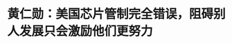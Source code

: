 <!DOCTYPE html>
<html lang="zh-CN">

<head>
    
<title>黄仁勋：美国芯片管制完全错误，阻碍别人发展只会激励他们更努力_腾讯新闻</title>
<meta name="keywords" content="黄仁勋,集成电路,英伟达,美国_科技,美国,管制">
<meta name="description" content="派生万物AI 图AI（人工智能）芯片龙头英伟达CEO黄仁勋再谈美国芯片出口管制。5月19日，黄仁勋接受美国科技博主Ben Thompson的线上采访，谈到了地缘政治挑战、AI对GDP的贡献，以及公司与中东地区国家的合作等话题。关于美国的芯片管制措施，黄仁勋称这些政策“完全错误（exactly wrong）”。他明确指出：“如果管制措施的目...">
<meta name="author" content="腾讯网">
<meta name="copyright" content="Copyright 1998 - 2025 Tencent. All Rights Reserved">
<meta property="og:type" content="news" />

<meta property="og:title" content="黄仁勋：美国芯片管制完全错误，阻碍别人发展只会激励他们更努力_腾讯新闻" />
<meta property="og:description" content="派生万物AI 图AI（人工智能）芯片龙头英伟达CEO黄仁勋再谈美国芯片出口管制。5月19日，黄仁勋接受美国科技博主Ben Thompson的线上采访，谈到了地缘政治挑战、AI对GDP的贡献，以及公司与中东地区国家的合作等话题。关于美国的芯片管制措施，黄仁勋称这些政策“完全错误（exactly wrong）”。他明确指出：“如果管制措施的目..." />
<meta property="og:url" content="https://news.qq.com/rain/a/20250520A055G400" />
<meta property="og:image" content="https://inews.gtimg.com/news_ls/OWcQ46sI5TL0F33JWASj4Y6-8kOeuHu7F-HpWRIuOz-NQAA_640330/0" />
<meta property="article:author" content="澎湃新闻" />
<meta property="article:published_time" content="2025-05-20 14:16:30" />
<meta property="category" content="politics" />

<meta name="baidu-site-verification" content="jJeIJ5X7pP" />
    <meta charset="utf-8" />
<meta http-equiv="X-UA-Compatible" content="IE=Edge" />
<meta name="viewport" content="width=device-width, initial-scale=1, shrink-to-fit=no" />
<link rel="dns-prefetch" href="mat1.gtimg.com">
<link rel="dns-prefetch" href="i.news.qq.com">
<link rel="shortcut icon" href="https://mat1.gtimg.com/qqcdn/qqindex2021/favicon.ico">
<script nomodule="true" src="https://mat1.gtimg.com/qqcdn/qqindex2021/common-static/20240515201444/core3-37-1.min.js"></script>
<script>
  try {
    if (!window.IntersectionObserver) {
      var observerScript = document.createElement('script');
      observerScript.src = "https://mat1.gtimg.com/qqcdn/qqindex2021/common-static/20241024141058/intersection-observer-polyfill.js";
      document.head.appendChild(observerScript);
    }
  } catch (error) {}
</script>

<script>
  try {
    if (!Element.prototype.scrollTo) {
      var scrollScript = document.createElement('script');
      scrollScript.src = "https://mat1.gtimg.com/qqcdn/qqindex2021/common-static/20241025153001/scroll-behavior-polyfill.js";
      document.head.appendChild(scrollScript);
    }
  } catch (error) {}
</script>
<script>
  try {
    if ('scrollRestoration' in window.history) {
      window.history.scrollRestoration = 'manual';
    }
    window.isPcClient = Boolean(window.electron) && (
      window.navigator.userAgent.indexOf('pc-client') > 0 ||
      window.navigator.userAgent.indexOf('TencentNews') > 0
    );
  } catch {}
</script>
<script>
  try {
    if (window.isPcClient) {
      var bodyStyle = document.createElement('style');
      bodyStyle.innerText = 'body{ zoom: 0.95 }';
      document.head.appendChild(bodyStyle);
    }
  } catch {}
</script>
<script>
  window.DATA = {"url":"https://view.inews.qq.com/a/20250520A055G400","article_id":"20250520A055G400","article_type":"0","title":"黄仁勋：美国芯片管制完全错误，阻碍别人发展只会激励他们更努力","desc":"派生万物AI 图AI（人工智能）芯片龙头英伟达CEO黄仁勋再谈美国芯片出口管制。5月19日，黄仁勋接受美国科技博主Ben Thompson的线上采访，谈到了地缘政治挑战、AI对GDP的贡献，以及公司与中东地区国家的合作等话题。关于美国的芯片管制措施，黄仁勋称这些政策“完全错误（exactly wrong）”。他明确指出：“如果管制措施的目...","iNewsRecommendLevel":1,"abstract":"派生万物AI 图AI（人工智能）芯片龙头英伟达CEO黄仁勋再谈美国芯片出口管制。5月19日，黄仁勋接受美国科技博主Ben Thompson的线上采访，谈到了地缘政治挑战、AI对GDP的贡献，以及公司与中东地区国家的合作等话题。关于美国的芯片管制措施，黄仁勋称这些政策“完全错误（exactly wrong）”。他明确指出：“如果管制措施的目...","catalog1":"politics","ad_channel_sign":"news","introduction":"","media":"澎湃新闻","media_id":"5007264","pubtime":"2025-05-20 14:16:30","comment_id":"8413289968","political":0,"cmsId":"20250520A055G400","cms_id":"20250520A055G400","closeAllAd":0,"closeAllFavorite":false,"originContent":{"directory":{"ai_list":null,"enable":2,"list":null},"text":"\u003cdiv class=\"rich_media_content\"\u003e\u003cp style=\"text-align: center\"\u003e\u003c!--IMG_0--\u003e\u003c/p\u003e\u003cp class=\"qqnews_image_desc\" style=\"color: #666; font-size: 14px; text-align: center\"\u003e派生万物AI 图\u003c/p\u003e\u003cp\u003e\u003c/p\u003e\u003cp\u003e\u003c/p\u003e\u003cp\u003eAI（人工智能）芯片龙头英伟达CEO黄仁勋再谈美国芯片出口管制。\u003c/p\u003e\u003cp\u003e5月19日，黄仁勋接受美国科技博主Ben Thompson的线上采访，谈到了地缘政治挑战、AI对GDP的贡献，以及公司与中东地区国家的合作等话题。关于美国的芯片管制措施，黄仁勋称这些政策“完全错误（exactly wrong）”。他明确指出：“如果管制措施的目标是确保美国保持领先地位，那么这些规定适得其反。”\u003c/p\u003e\u003cp\u003e黄仁勋解释道：“AI并非仅仅是模型层，而是一个全栈平台：从芯片到工厂，再到基础设施、模型和应用。你不能直接说‘我们写一份管制条例，牺牲其他所有层级来保护其中一层’，这太荒谬了。”\u003c/p\u003e\u003cp\u003e\u003c!--SECURE_LINK_BEGIN_0--\u003e黄仁勋\u003c!--SECURE_LINK_END_0--\u003e表示，\u003c!--SECURE_LINK_BEGIN_1--\u003e英伟达\u003c!--SECURE_LINK_END_1--\u003e希望美国在AI竞赛中胜利，但不是通过这种方式：“每个公司都希望自己国家赢，每个国家也应该希望自己国家的企业赢，这不是什么糟糕的想法，而是积极的......我喜欢看到人们追求卓越。毫无疑问，中国希望成为卓越的国家，这是好事！他们的追求理所当然。”\u003c/p\u003e\u003cp\u003e当Ben Thonpson说有些人认为只能通过打压竞争对手取得胜利，黄仁勋称这种想法毫无道理：“英伟达能达到今天的位置，不是因为我们曾得到谁的帮助，我们只是不停地奔跑。我认为阻碍他人发展的这种想法，就像你所说，只会激励他们更加努力，因为他们也是很出色的人才。”\u003c/p\u003e\u003cp\u003e黄仁勋强调，全球50%的AI研究人员都是中国人，“你无法阻止他们，也无法阻止他们推进AI的发展”。他称华为是“一家世界级的科技公司”，并总结道，美国希望通过AI管制措施限制其他国家获取技术的想法完全错误，而是应该是在为时已晚之前加速全球采用美国技术。\u003c/p\u003e\u003cp\u003e黄仁勋还特别指出，应该承认\u003c!--VERTICAL_CARD_BEGIN_0--\u003eDeepSeek\u003c!--VERTICAL_CARD_END_0--\u003e的工作非常优秀：“如果我们不承认这一点，那就表现出我们深深的不自信，这种不自信是我所无法忍受的。”\u003c/p\u003e\u003cp\u003e谈到中国市场的必要性，黄仁勋称，“对英伟达H20芯片的禁令使人深感痛苦”。他指出，因为美国商务部禁止H20芯片对华出口，英伟达不仅因库存注销而损失了55亿美元，还被迫放弃了中国市场150亿美元的销售收入，美国政府也损失了大约30亿美元的税收。失去中国市场意味着英伟达损失了90%的全球市场，从公司的角度来看，美国应该“全力以赴”让英伟达回到中国市场。\u003c!--MID_AD_0--\u003e\u003c!--EOP_0--\u003e\u003c/p\u003e\u003c!--MID_ARTICLE_AD_0--\u003e\u003c!--PARAGRAPH_0--\u003e\u003cp\u003e今年4月，据央视新闻报道，美政府“背刺”英伟达，无限期管制英伟达对华出口的H20芯片。据英伟达披露，美国政府新一轮对华芯片出口限制可能会对公司造成55亿美元的损失。\u003c/p\u003e\u003cp\u003e此外，对于AI对GDP的重要性，黄仁勋表示，机器人和“数字化员工”为整个IT行业打开了更大的发展空间：“在过去整整60年里，英伟达都属于IT行业。而现在，我们将首次脱离IT预算，转而进入制造业预算或运营支出预算。全球的运营支出（OpEx ）与资本支出（CapEx）总和约为50万亿美元，而传统的IT行业规模大概为1万亿美元。通过AI，我们即将把所有人带入一个规模达到50万亿美元左右的行业。”\u003c!--MID_AD_1--\u003e\u003c!--EOP_1--\u003e\u003c/p\u003e\u003c!--MID_ARTICLE_AD_1--\u003e\u003c!--PARAGRAPH_1--\u003e\u003cp\u003e近期，英伟达在中东地区的动态也备受关注，包括与沙特公共投资基金旗下AI公司Humain达成一项价值数十亿美元的AI芯片供应协议。对此，黄仁勋表示：“\u003c!--SECURE_LINK_BEGIN_2--\u003e沙特阿拉伯\u003c!--SECURE_LINK_END_2--\u003e与阿联酋拥有丰富的能源，却缺少劳动力。通过将能源转化为数字劳动力和机器人，可以彻底改变国家的发展。”\u003c/p\u003e\u003cp\u003e近日，英伟达在中国积极布局。此前，据环球网5月19日报道，英伟达计划在上海建立一个研究中心。5月20日，关于英伟达将在上海设立新办公空间的传闻，英伟达向澎湃新闻回应称：“我们正在为现有员工租用一个新的办公空间，这是我们在中国持续深耕的努力。但我们遵守当前的出口管制，不会将任何GPU设计或核心IP发送到中国进行修改。”\u003c!--MID_AD_2--\u003e\u003c!--EOP_2--\u003e\u003c/p\u003e\u003c!--MID_ARTICLE_AD_2--\u003e\u003c!--PARAGRAPH_2--\u003e\u003cp\u003e在19日举办的COMPUTEX 2025（台北国际电脑展）上，黄仁勋在主题演讲中宣布，英伟达将在中国台湾建设新的办公室NVIDIA Constellation（英伟达星座），新的办公大楼位于台北北投士林科技园区。英伟达还将联合台积电、\u003c!--SECURE_LINK_BEGIN_3--\u003e富士康\u003c!--SECURE_LINK_END_3--\u003e在台湾建立AI超级计算机。\u003c/p\u003e\u003cp\u003e5月19日，据中国商务部网站，美国商务部网站调整了其5月12日发布的AI芯片出口管制指南新闻稿相关表述，将“在世界任何地方使用\u003c!--SECURE_LINK_BEGIN_4--\u003e华为昇腾芯片\u003c!--SECURE_LINK_END_4--\u003e均违反美国出口管制法规”调整为“警告业界使用中国先进计算机芯片，包括特定华为昇腾芯片的风险”。\u003c/p\u003e\u003cp\u003e中国商务部表示，5月15日商务部例行新闻发布会上，中方已就相关问题阐明严正立场。美方发布有关指南后，中方通过中美经贸磋商机制，在各层级与美方进行交涉沟通，指出美方行为严重破坏中美日内瓦高层会谈共识，要求美方纠偏纠错。中方注意到，近日美方对指南新闻稿相关表述进行了调整，但指南本身的歧视性措施和扭曲市场本质并没有改变。\u003c!--MID_AD_3--\u003e\u003c!--EOP_3--\u003e\u003c/p\u003e\u003c!--MID_ARTICLE_AD_3--\u003e\u003c!--PARAGRAPH_3--\u003e\u003cp\u003e中国商务部指出，美方滥用出口管制措施，以莫须有的罪名对中国芯片产品加严管制，甚至干涉中国公司在中国境内使用中国自己生产的芯片，美方的手伸得太长，是典型的单边霸凌行径，中方坚决反对。美方行为严重损害中国企业正当权益，严重威胁全球半导体产供链安全稳定，严重冲击全球科技创新。给别人“下绊子”，不会让自己跑得更快。这种以单边保护主义手段，妄图围堵、孤立其他国家的做法，终将损害美自身产业竞争力，其结果只能是搬起石头砸自己的脚。\u003c!--MID_AD_4--\u003e\u003c!--EOP_4--\u003e\u003c/p\u003e\u003c!--MID_ARTICLE_AD_4--\u003e\u003c!--PARAGRAPH_4--\u003e\u003cp\u003e19日当天，英伟达（Nasdaq：NVDA）股价涨0.13%，收于每股135.57美元，总市值3.31万亿美元。\u003c/p\u003e\u003cdiv powered-by=\"qqnews_ex-editor\"\u003e\u003c/div\u003e\u003cstyle\u003e.rich_media_content{--news-tabel-th-night-color: #444444;--news-font-day-color: #333;--news-font-night-color: #d9d9d9;--news-bottom-distance: 22px}.rich_media_content p:not([data-exeditor-arbitrary-box=image-box]){letter-spacing:.5px;line-height:30px;margin-bottom:var(--news-bottom-distance);word-wrap:break-word}.rich_media_content{color:var(--news-font-day-color);font-size:18px}@media(prefers-color-scheme:dark){body:not([data-weui-theme=light]):not([dark-mode-disable=true]) .rich_media_content p:not([data-exeditor-arbitrary-box=image-box]){letter-spacing:.5px;line-height:30px;margin-bottom:var(--news-bottom-distance);word-wrap:break-word}body:not([data-weui-theme=light]):not([dark-mode-disable=true]) .rich_media_content{color:var(--news-font-night-color)}}.data_color_scheme_dark .rich_media_content p:not([data-exeditor-arbitrary-box=image-box]){letter-spacing:.5px;line-height:30px;margin-bottom:var(--news-bottom-distance);word-wrap:break-word}.data_color_scheme_dark .rich_media_content{color:var(--news-font-night-color)}.data_color_scheme_dark .rich_media_content{font-size:18px}.rich_media_content p[data-exeditor-arbitrary-box=image-box]{margin-bottom:11px}.rich_media_content\u003ediv:not(.qnt-video),.rich_media_content\u003esection{margin-bottom:var(--news-bottom-distance)}.rich_media_content hr{margin-bottom:var(--news-bottom-distance)}.rich_media_content .link_list{margin:0;margin-top:20px;min-height:0!important}.rich_media_content blockquote{background:#f9f9f9;border-left:6px solid #ccc;margin:1.5em 10px;padding:.5em 10px}.rich_media_content blockquote p{margin-bottom:0!important}.data_color_scheme_dark .rich_media_content blockquote{background:#323232}@media(prefers-color-scheme:dark){body:not([data-weui-theme=light]):not([dark-mode-disable=true]) .rich_media_content blockquote{background:#323232}}.rich_media_content ol[data-ex-list]{--ol-start: 1;--ol-list-style-type: decimal;list-style-type:none;counter-reset:olCounter calc(var(--ol-start,1) - 1);position:relative}.rich_media_content ol[data-ex-list]\u003eli\u003e:first-child::before{content:counter(olCounter,var(--ol-list-style-type)) '. ';counter-increment:olCounter;font-variant-numeric:tabular-nums;display:inline-block}.rich_media_content ul[data-ex-list]{--ul-list-style-type: circle;list-style-type:none;position:relative}.rich_media_content ul[data-ex-list].nonUnicode-list-style-type\u003eli\u003e:first-child::before{content:var(--ul-list-style-type) ' ';font-variant-numeric:tabular-nums;display:inline-block;transform:scale(0.5)}.rich_media_content ul[data-ex-list].unicode-list-style-type\u003eli\u003e:first-child::before{content:var(--ul-list-style-type) ' ';font-variant-numeric:tabular-nums;display:inline-block;transform:scale(0.8)}.rich_media_content ol:not([data-ex-list]){padding-left:revert}.rich_media_content ul:not([data-ex-list]){padding-left:revert}.rich_media_content table{display:table;border-collapse:collapse;margin-bottom:var(--news-bottom-distance)}.rich_media_content table th,.rich_media_content table td{word-wrap:break-word;border:1px solid #ddd;white-space:nowrap;padding:2px 5px}.rich_media_content table th{font-weight:700;background-color:#f0f0f0;text-align:left}.rich_media_content table p{margin-bottom:0!important}.data_color_scheme_dark .rich_media_content table th{background:var(--news-tabel-th-night-color)}@media(prefers-color-scheme:dark){body:not([data-weui-theme=light]):not([dark-mode-disable=true]) .rich_media_content table th{background:var(--news-tabel-th-night-color)}}.rich_media_content .qqnews_image_desc,.rich_media_content p[type=om-image-desc]{line-height:20px!important;text-align:center!important;font-size:14px!important;color:#666!important}.rich_media_content div[data-exeditor-arbitrary-box=wrap]:not([data-exeditor-arbitrary-box-special-style]){max-width:100%}.rich_media_content .qqnews-content{--wmfont: 0;--wmcolor: transparent;font-size:var(--wmfont);color:var(--wmcolor);line-height:var(--wmfont)!important;margin-bottom:var(--wmfont)!important}.rich_media_content .qqnews_sign_emphasis{background:#f7f7f7}.rich_media_content .qqnews_sign_emphasis ol{word-wrap:break-word;border:none;color:#5c5c5c;line-height:28px;list-style:none;margin:14px 0 6px;padding:16px 15px 4px}.rich_media_content .qqnews_sign_emphasis p{margin-bottom:12px!important}.rich_media_content .qqnews_sign_emphasis ol\u003eli\u003ep{padding-left:30px}.rich_media_content .qqnews_sign_emphasis ol\u003eli{list-style:none}.rich_media_content .qqnews_sign_emphasis ol\u003eli\u003ep:first-child::before{margin-left:-30px;content:counter(olCounter,decimal) ''!important;counter-increment:olCounter!important;font-variant-numeric:tabular-nums!important;background:#37f;border-radius:2px;color:#fff;font-size:15px;font-style:normal;text-align:center;line-height:18px;width:18px;height:18px;margin-right:12px;position:relative;top:-1px}.data_color_scheme_dark .rich_media_content .qqnews_sign_emphasis{background:#262626}.data_color_scheme_dark .rich_media_content .qqnews_sign_emphasis ol\u003eli\u003ep{color:#a9a9a9}@media(prefers-color-scheme:dark){body:not([data-weui-theme=light]):not([dark-mode-disable=true]) .rich_media_content .qqnews_sign_emphasis{background:#262626}body:not([data-weui-theme=light]):not([dark-mode-disable=true]) .rich_media_content .qqnews_sign_emphasis ol\u003eli\u003ep{color:#a9a9a9}}.rich_media_content h1,.rich_media_content h2,.rich_media_content h3,.rich_media_content h4,.rich_media_content h5,.rich_media_content h6{margin-bottom:var(--news-bottom-distance);font-weight:700}.rich_media_content h1{font-size:20px}.rich_media_content h2,.rich_media_content h3{font-size:19px}.rich_media_content h4,.rich_media_content h5,.rich_media_content h6{font-size:18px}.rich_media_content li:empty{display:none}.rich_media_content ul,.rich_media_content ol{margin-bottom:var(--news-bottom-distance)}.rich_media_content div\u003ep:only-child{margin-bottom:0!important}.rich_media_content .cms-cke-widget-title-wrap p{margin-bottom:0!important}\u003c/style\u003e\u003c/div\u003e","version":"v2"},"originAttribute":{"IMG_0":{"bigOrigUrl":"https://inews.gtimg.com/om_bt/OsyTwIew0xBrPlXO3pkTS9GK30VUaqJfQWs3PE2kF47TgAA/0","compressUrl":"https://inews.gtimg.com/om_bt/OsyTwIew0xBrPlXO3pkTS9GK30VUaqJfQWs3PE2kF47TgAA/641","desc":"","fullPic":"1","height":483,"imgurl0":"https://inews.gtimg.com/om_bt/OsyTwIew0xBrPlXO3pkTS9GK30VUaqJfQWs3PE2kF47TgAA/0","imgurl1000":"https://inews.gtimg.com/om_bt/OsyTwIew0xBrPlXO3pkTS9GK30VUaqJfQWs3PE2kF47TgAA/1000","islong":0,"origUrl":"https://inews.gtimg.com/om_bt/OsyTwIew0xBrPlXO3pkTS9GK30VUaqJfQWs3PE2kF47TgAA/641","size":931,"style":"display: inline-block; max-width: 100%; width: 960px","thumb":"https://inews.gtimg.com/om_bt/OsyTwIew0xBrPlXO3pkTS9GK30VUaqJfQWs3PE2kF47TgAA_181x181s/0","url":"https://inews.gtimg.com/om_bt/OsyTwIew0xBrPlXO3pkTS9GK30VUaqJfQWs3PE2kF47TgAA/641","width":641},"VERTICAL_CARD_BEGIN_0":{"a_version":"21_android_7.4.57","desc":"DeepSeek","detail_url":"qqnews://article_9528?act=ai_chat\u0026vertical_card_type=ai\u0026vertical_card_desc=DeepSeek\u0026a_version=21_android_7.4.57\u0026i_version=11.0_qqnews_7.4.70","i_version":"11.0_qqnews_7.4.70","previous_context":"他们推进AI的发展”。他称华为是“一家世界级的科技公司”，并总结道，美国希望通过AI管制措施限制其他国家获取技术的想法完全错误，而是应该是在为时已晚之前加速全球采用美国技术。黄仁勋还特别指出，应该承认","subsequent_context":"的工作非常优秀：“如果我们不承认这一点，那就表现出我们深深的不自信，这种不自信是我所无法忍受的。”谈到中国市场的必要性，黄仁勋称，“对英伟达H20芯片的禁令使人深感痛苦”。他指出，因为美国商务部禁止H","type":"ai","url":"qqnews://article_9528?act=ai_chat\u0026vertical_card_type=ai\u0026vertical_card_desc=DeepSeek\u0026jumpinfo=%7B%22scene%22%3A%22algo_scribe_words%22%2C%22sentence%22%3A%22DeepSeek%22%2C%22sentenceContext%22%3A%22%E4%BB%96%E4%BB%AC%E6%8E%A8%E8%BF%9BAI%E7%9A%84%E5%8F%91%E5%B1%95%E2%80%9D%E3%80%82%E4%BB%96%E7%A7%B0%E5%8D%8E%E4%B8%BA%E6%98%AF%E2%80%9C%E4%B8%80%E5%AE%B6%E4%B8%96%E7%95%8C%E7%BA%A7%E7%9A%84%E7%A7%91%E6%8A%80%E5%85%AC%E5%8F%B8%E2%80%9D%EF%BC%8C%E5%B9%B6%E6%80%BB%E7%BB%93%E9%81%93%EF%BC%8C%E7%BE%8E%E5%9B%BD%E5%B8%8C%E6%9C%9B%E9%80%9A%E8%BF%87AI%E7%AE%A1%E5%88%B6%E6%8E%AA%E6%96%BD%E9%99%90%E5%88%B6%E5%85%B6%E4%BB%96%E5%9B%BD%E5%AE%B6%E8%8E%B7%E5%8F%96%E6%8A%80%E6%9C%AF%E7%9A%84%E6%83%B3%E6%B3%95%E5%AE%8C%E5%85%A8%E9%94%99%E8%AF%AF%EF%BC%8C%E8%80%8C%E6%98%AF%E5%BA%94%E8%AF%A5%E6%98%AF%E5%9C%A8%E4%B8%BA%E6%97%B6%E5%B7%B2%E6%99%9A%E4%B9%8B%E5%89%8D%E5%8A%A0%E9%80%9F%E5%85%A8%E7%90%83%E9%87%87%E7%94%A8%E7%BE%8E%E5%9B%BD%E6%8A%80%E6%9C%AF%E3%80%82%E9%BB%84%E4%BB%81%E5%8B%8B%E8%BF%98%E7%89%B9%E5%88%AB%E6%8C%87%E5%87%BA%EF%BC%8C%E5%BA%94%E8%AF%A5%E6%89%BF%E8%AE%A4%7BDeepSeek%7D%E7%9A%84%E5%B7%A5%E4%BD%9C%E9%9D%9E%E5%B8%B8%E4%BC%98%E7%A7%80%EF%BC%9A%E2%80%9C%E5%A6%82%E6%9E%9C%E6%88%91%E4%BB%AC%E4%B8%8D%E6%89%BF%E8%AE%A4%E8%BF%99%E4%B8%80%E7%82%B9%EF%BC%8C%E9%82%A3%E5%B0%B1%E8%A1%A8%E7%8E%B0%E5%87%BA%E6%88%91%E4%BB%AC%E6%B7%B1%E6%B7%B1%E7%9A%84%E4%B8%8D%E8%87%AA%E4%BF%A1%EF%BC%8C%E8%BF%99%E7%A7%8D%E4%B8%8D%E8%87%AA%E4%BF%A1%E6%98%AF%E6%88%91%E6%89%80%E6%97%A0%E6%B3%95%E5%BF%8D%E5%8F%97%E7%9A%84%E3%80%82%E2%80%9D%E8%B0%88%E5%88%B0%E4%B8%AD%E5%9B%BD%E5%B8%82%E5%9C%BA%E7%9A%84%E5%BF%85%E8%A6%81%E6%80%A7%EF%BC%8C%E9%BB%84%E4%BB%81%E5%8B%8B%E7%A7%B0%EF%BC%8C%E2%80%9C%E5%AF%B9%E8%8B%B1%E4%BC%9F%E8%BE%BEH20%E8%8A%AF%E7%89%87%E7%9A%84%E7%A6%81%E4%BB%A4%E4%BD%BF%E4%BA%BA%E6%B7%B1%E6%84%9F%E7%97%9B%E8%8B%A6%E2%80%9D%E3%80%82%E4%BB%96%E6%8C%87%E5%87%BA%EF%BC%8C%E5%9B%A0%E4%B8%BA%E7%BE%8E%E5%9B%BD%E5%95%86%E5%8A%A1%E9%83%A8%E7%A6%81%E6%AD%A2H%22%2C%22source%22%3A%22article_sharepage_scribewords%22%7D","urls":{"qqcom":{"pc_url":"qqnews://article_9528?act=ai_chat\u0026vertical_card_type=ai\u0026vertical_card_desc=DeepSeek\u0026jumpinfo=%7B%22scene%22%3A%22algo_scribe_words%22%2C%22sentence%22%3A%22DeepSeek%22%2C%22sentenceContext%22%3A%22%E4%BB%96%E4%BB%AC%E6%8E%A8%E8%BF%9BAI%E7%9A%84%E5%8F%91%E5%B1%95%E2%80%9D%E3%80%82%E4%BB%96%E7%A7%B0%E5%8D%8E%E4%B8%BA%E6%98%AF%E2%80%9C%E4%B8%80%E5%AE%B6%E4%B8%96%E7%95%8C%E7%BA%A7%E7%9A%84%E7%A7%91%E6%8A%80%E5%85%AC%E5%8F%B8%E2%80%9D%EF%BC%8C%E5%B9%B6%E6%80%BB%E7%BB%93%E9%81%93%EF%BC%8C%E7%BE%8E%E5%9B%BD%E5%B8%8C%E6%9C%9B%E9%80%9A%E8%BF%87AI%E7%AE%A1%E5%88%B6%E6%8E%AA%E6%96%BD%E9%99%90%E5%88%B6%E5%85%B6%E4%BB%96%E5%9B%BD%E5%AE%B6%E8%8E%B7%E5%8F%96%E6%8A%80%E6%9C%AF%E7%9A%84%E6%83%B3%E6%B3%95%E5%AE%8C%E5%85%A8%E9%94%99%E8%AF%AF%EF%BC%8C%E8%80%8C%E6%98%AF%E5%BA%94%E8%AF%A5%E6%98%AF%E5%9C%A8%E4%B8%BA%E6%97%B6%E5%B7%B2%E6%99%9A%E4%B9%8B%E5%89%8D%E5%8A%A0%E9%80%9F%E5%85%A8%E7%90%83%E9%87%87%E7%94%A8%E7%BE%8E%E5%9B%BD%E6%8A%80%E6%9C%AF%E3%80%82%E9%BB%84%E4%BB%81%E5%8B%8B%E8%BF%98%E7%89%B9%E5%88%AB%E6%8C%87%E5%87%BA%EF%BC%8C%E5%BA%94%E8%AF%A5%E6%89%BF%E8%AE%A4%7BDeepSeek%7D%E7%9A%84%E5%B7%A5%E4%BD%9C%E9%9D%9E%E5%B8%B8%E4%BC%98%E7%A7%80%EF%BC%9A%E2%80%9C%E5%A6%82%E6%9E%9C%E6%88%91%E4%BB%AC%E4%B8%8D%E6%89%BF%E8%AE%A4%E8%BF%99%E4%B8%80%E7%82%B9%EF%BC%8C%E9%82%A3%E5%B0%B1%E8%A1%A8%E7%8E%B0%E5%87%BA%E6%88%91%E4%BB%AC%E6%B7%B1%E6%B7%B1%E7%9A%84%E4%B8%8D%E8%87%AA%E4%BF%A1%EF%BC%8C%E8%BF%99%E7%A7%8D%E4%B8%8D%E8%87%AA%E4%BF%A1%E6%98%AF%E6%88%91%E6%89%80%E6%97%A0%E6%B3%95%E5%BF%8D%E5%8F%97%E7%9A%84%E3%80%82%E2%80%9D%E8%B0%88%E5%88%B0%E4%B8%AD%E5%9B%BD%E5%B8%82%E5%9C%BA%E7%9A%84%E5%BF%85%E8%A6%81%E6%80%A7%EF%BC%8C%E9%BB%84%E4%BB%81%E5%8B%8B%E7%A7%B0%EF%BC%8C%E2%80%9C%E5%AF%B9%E8%8B%B1%E4%BC%9F%E8%BE%BEH20%E8%8A%AF%E7%89%87%E7%9A%84%E7%A6%81%E4%BB%A4%E4%BD%BF%E4%BA%BA%E6%B7%B1%E6%84%9F%E7%97%9B%E8%8B%A6%E2%80%9D%E3%80%82%E4%BB%96%E6%8C%87%E5%87%BA%EF%BC%8C%E5%9B%A0%E4%B8%BA%E7%BE%8E%E5%9B%BD%E5%95%86%E5%8A%A1%E9%83%A8%E7%A6%81%E6%AD%A2H%22%2C%22source%22%3A%22article_sharepage_scribewords%22%7D"},"web":{"h5_url":"qqnews://article_9528?act=ai_chat\u0026vertical_card_type=ai\u0026vertical_card_desc=DeepSeek\u0026jumpinfo=%7B%22scene%22%3A%22algo_scribe_words%22%2C%22sentence%22%3A%22DeepSeek%22%2C%22sentenceContext%22%3A%22%E4%BB%96%E4%BB%AC%E6%8E%A8%E8%BF%9BAI%E7%9A%84%E5%8F%91%E5%B1%95%E2%80%9D%E3%80%82%E4%BB%96%E7%A7%B0%E5%8D%8E%E4%B8%BA%E6%98%AF%E2%80%9C%E4%B8%80%E5%AE%B6%E4%B8%96%E7%95%8C%E7%BA%A7%E7%9A%84%E7%A7%91%E6%8A%80%E5%85%AC%E5%8F%B8%E2%80%9D%EF%BC%8C%E5%B9%B6%E6%80%BB%E7%BB%93%E9%81%93%EF%BC%8C%E7%BE%8E%E5%9B%BD%E5%B8%8C%E6%9C%9B%E9%80%9A%E8%BF%87AI%E7%AE%A1%E5%88%B6%E6%8E%AA%E6%96%BD%E9%99%90%E5%88%B6%E5%85%B6%E4%BB%96%E5%9B%BD%E5%AE%B6%E8%8E%B7%E5%8F%96%E6%8A%80%E6%9C%AF%E7%9A%84%E6%83%B3%E6%B3%95%E5%AE%8C%E5%85%A8%E9%94%99%E8%AF%AF%EF%BC%8C%E8%80%8C%E6%98%AF%E5%BA%94%E8%AF%A5%E6%98%AF%E5%9C%A8%E4%B8%BA%E6%97%B6%E5%B7%B2%E6%99%9A%E4%B9%8B%E5%89%8D%E5%8A%A0%E9%80%9F%E5%85%A8%E7%90%83%E9%87%87%E7%94%A8%E7%BE%8E%E5%9B%BD%E6%8A%80%E6%9C%AF%E3%80%82%E9%BB%84%E4%BB%81%E5%8B%8B%E8%BF%98%E7%89%B9%E5%88%AB%E6%8C%87%E5%87%BA%EF%BC%8C%E5%BA%94%E8%AF%A5%E6%89%BF%E8%AE%A4%7BDeepSeek%7D%E7%9A%84%E5%B7%A5%E4%BD%9C%E9%9D%9E%E5%B8%B8%E4%BC%98%E7%A7%80%EF%BC%9A%E2%80%9C%E5%A6%82%E6%9E%9C%E6%88%91%E4%BB%AC%E4%B8%8D%E6%89%BF%E8%AE%A4%E8%BF%99%E4%B8%80%E7%82%B9%EF%BC%8C%E9%82%A3%E5%B0%B1%E8%A1%A8%E7%8E%B0%E5%87%BA%E6%88%91%E4%BB%AC%E6%B7%B1%E6%B7%B1%E7%9A%84%E4%B8%8D%E8%87%AA%E4%BF%A1%EF%BC%8C%E8%BF%99%E7%A7%8D%E4%B8%8D%E8%87%AA%E4%BF%A1%E6%98%AF%E6%88%91%E6%89%80%E6%97%A0%E6%B3%95%E5%BF%8D%E5%8F%97%E7%9A%84%E3%80%82%E2%80%9D%E8%B0%88%E5%88%B0%E4%B8%AD%E5%9B%BD%E5%B8%82%E5%9C%BA%E7%9A%84%E5%BF%85%E8%A6%81%E6%80%A7%EF%BC%8C%E9%BB%84%E4%BB%81%E5%8B%8B%E7%A7%B0%EF%BC%8C%E2%80%9C%E5%AF%B9%E8%8B%B1%E4%BC%9F%E8%BE%BEH20%E8%8A%AF%E7%89%87%E7%9A%84%E7%A6%81%E4%BB%A4%E4%BD%BF%E4%BA%BA%E6%B7%B1%E6%84%9F%E7%97%9B%E8%8B%A6%E2%80%9D%E3%80%82%E4%BB%96%E6%8C%87%E5%87%BA%EF%BC%8C%E5%9B%A0%E4%B8%BA%E7%BE%8E%E5%9B%BD%E5%95%86%E5%8A%A1%E9%83%A8%E7%A6%81%E6%AD%A2H%22%2C%22source%22%3A%22article_sharepage_scribewords%22%7D"}}},"VERTICAL_CARD_END_0":{"show_type":"6"}},"selfDeclare":{},"userAddress":"上海","card":{"chlid":"5007264","chlname":"澎湃新闻","desc":"有内涵的时政类新媒体","icon":"http://inews.gtimg.com/newsapp_ls/0/87129268_100100/0","msgEntry":1,"uin":"ecdae2b6a65be6a1d0b67d6f7646f74c6d","update_frequency":"0","vip_desc":"澎湃新闻官方账号","vip_icon_night":"http://inews.gtimg.com/newsapp_ls/0/14876049528/0","vip_place":"left","vip_type":"30013","vip_icon":"http://inews.gtimg.com/newsapp_ls/0/14876049251/0","vip_type_new":"30013","suid":"8QMf2Hpc7oQZvDjf","liveInfo":{"roomID":"1443368162","roomStatus":"2","cms_id":"RLV2025040800009000","article_type":"102"},"cpLevel":1},"interationCount":{"like":6,"collect":5,"share":6},"payment_info":{},"article_is_pay":false,"payment_column_info_v1":{"is_column_pay":false,"read_count_all":0},"tag_info_item":null,"contentWordsNum":1935,"extraProperty":{"FeedbackDetailDisableInsert":0,"zanSkinType":""},"relateWelfare":{},"aiSwitch":true,"isOversize":false,"videoArr":[]};
</script>
<script>
  window.channelInfo = {"channelConfig":{"channelNav":[{"_auto_id":"1","active_alien_img":"","alien_img":"","channel_id":"news_news_home","is_local":"0","link":"https://www.qq.com","name_cn":"首页","name_en":"home"},{"_auto_id":"2","active_alien_img":"","alien_img":"","channel_id":"news_news_top","is_local":"0","link":"","name_cn":"要闻","name_en":"news"},{"_auto_id":"4","active_alien_img":"","alien_img":"","channel_id":"news_news_bj","is_local":"1","link":"","name_cn":"北京","name_en":"bj"},{"_auto_id":"5","active_alien_img":"","alien_img":"","channel_id":"news_news_finance","is_local":"0","link":"","name_cn":"财经","name_en":"finance"},{"_auto_id":"6","active_alien_img":"","alien_img":"","channel_id":"news_news_tech","is_local":"0","link":"","name_cn":"科技","name_en":"tech"},{"_auto_id":"7","active_alien_img":"","alien_img":"","channel_id":"tv","is_local":"0","link":"https://v.qq.com/channel/tv/?ptag=qqnews","name_cn":"电视剧","name_en":"tv"},{"_auto_id":"8","active_alien_img":"","alien_img":"","channel_id":"news_news_qa","is_local":"0","link":"","name_cn":"热问","name_en":"qa"},{"_auto_id":"9","active_alien_img":"","alien_img":"","channel_id":"news_news_ent","is_local":"0","link":"","name_cn":"娱乐","name_en":"ent"},{"_auto_id":"10","active_alien_img":"","alien_img":"","channel_id":"variety","is_local":"0","link":"https://v.qq.com/channel/variety/?ptag=qqnews","name_cn":"综艺","name_en":"variety"},{"_auto_id":"11","active_alien_img":"","alien_img":"","channel_id":"news_news_sports","is_local":"0","link":"","name_cn":"体育","name_en":"sports"},{"_auto_id":"13","active_alien_img":"","alien_img":"","channel_id":"news_news_nba","is_local":"0","link":"","name_cn":"NBA","name_en":"nba"},{"_auto_id":"14","active_alien_img":"","alien_img":"","channel_id":"news_news_world","is_local":"0","link":"","name_cn":"国际","name_en":"world"},{"_auto_id":"15","active_alien_img":"","alien_img":"","channel_id":"news_news_mil","is_local":"0","link":"","name_cn":"军事","name_en":"milite"},{"_auto_id":"16","active_alien_img":"","alien_img":"","channel_id":"news_news_auto","is_local":"0","link":"","name_cn":"汽车","name_en":"auto"},{"_auto_id":"17","active_alien_img":"","alien_img":"","channel_id":"news_news_house","is_local":"0","link":"","name_cn":"房产","name_en":"house"},{"_auto_id":"18","active_alien_img":"","alien_img":"","channel_id":"news_news_edu","is_local":"0","link":"","name_cn":"教育","name_en":"edu"},{"_auto_id":"19","active_alien_img":"","alien_img":"","channel_id":"news_news_antip","is_local":"0","link":"","name_cn":"健康","name_en":"health"},{"_auto_id":"20","active_alien_img":"","alien_img":"","channel_id":"news_news_video","is_local":"0","link":"","name_cn":"视频","name_en":"video"},{"_auto_id":"21","active_alien_img":"","alien_img":"","channel_id":"news_news_game","is_local":"0","link":"","name_cn":"游戏","name_en":"games"},{"_auto_id":"22","active_alien_img":"","alien_img":"","channel_id":"news_news_nchupin","is_local":"0","link":"","name_cn":"眼界","name_en":"chupin"},{"_auto_id":"24","active_alien_img":"","alien_img":"","channel_id":"news_news_football","is_local":"0","link":"","name_cn":"足球","name_en":"football"},{"_auto_id":"25","active_alien_img":"","alien_img":"","channel_id":"news_news_kepu","is_local":"0","link":"","name_cn":"科学","name_en":"kepu"},{"_auto_id":"26","active_alien_img":"","alien_img":"","channel_id":"news_news_digi","is_local":"0","link":"","name_cn":"数码","name_en":"digi"},{"_auto_id":"28","active_alien_img":"","alien_img":"","channel_id":"ymzx","is_local":"0","link":"https://gamer.qq.com/v2/cloudgame/game/96897?ichannel=txxwpc0Ftxxwpc1","name_cn":"元梦之星","name_en":"news_news_ymzx"},{"_auto_id":"31","active_alien_img":"","alien_img":"","channel_id":"movie","is_local":"0","link":"https://v.qq.com/channel/movie/?ptag=qqnews","name_cn":"电影","name_en":"movie"},{"_auto_id":"32","active_alien_img":"","alien_img":"","channel_id":"news_news_esport","is_local":"0","link":"","name_cn":"电竞","name_en":"esport"},{"_auto_id":"34","active_alien_img":"","alien_img":"","channel_id":"news_news_history","is_local":"0","link":"","name_cn":"历史","name_en":"history"},{"_auto_id":"35","active_alien_img":"","alien_img":"","channel_id":"news_news_baby","is_local":"0","link":"","name_cn":"育儿","name_en":"baby"},{"_auto_id":"36","active_alien_img":"","alien_img":"","channel_id":"hbjy","is_local":"0","link":"https://gp.qq.com/act/a20250421mnqlx/news.shtml","name_cn":"和平精英","name_en":"news_news_hbjy"},{"_auto_id":"37","active_alien_img":"","alien_img":"","channel_id":"cloud_gamer","is_local":"0","link":"https://gamer.qq.com/?ichannel=txxwpc0Ftxxwpc1","name_cn":"云游戏","name_en":"cloud_gamer"},{"_auto_id":"38","active_alien_img":"","alien_img":"","channel_id":"news_news_lic","is_local":"0","link":"","name_cn":"理财","name_en":"finance_licai"},{"_auto_id":"39","active_alien_img":"","alien_img":"","channel_id":"news_news_istock","is_local":"0","link":"","name_cn":"股票","name_en":"finance_stock"},{"_auto_id":"40","active_alien_img":"","alien_img":"","channel_id":"ren_min_shi_pin","is_local":"0","link":"https://news.qq.com/omn/author/8QMd3Hld74cbujbY?tab=om_video","name_cn":"人民视频","name_en":"ren_min_shi_pin"},{"_auto_id":"41","active_alien_img":"","alien_img":"","channel_id":"news_news_weather","is_local":"0","link":"https://tianqi.qq.com/index.htm","name_cn":"天气","name_en":"weather"}]}};
</script>
<script>
  window.articleConfig = {"rightConfig":[{"_auto_id":"1","category_key":"default","modules":"{\"moduleList\":[{\"title\":\"作者其他文章\",\"id\":\"user_article\"},{\"title\":\"精选视频\",\"id\":\"video_album\",\"videoType\":\"tag\",\"videoId\":\"aUepxrtchGM=\",\"isSticky\":0},{\"title\":\"下载条\",\"id\":\"download_banner\",\"isSticky\":1},{\"title\":\"热点榜\",\"id\":\"hot_rank_list\",\"isSticky\":1},{\"title\":\"广告推广\",\"id\":\"ssp_ad_module\",\"category\":\"ad_ssp\",\"loid\":\"109\",\"isSticky\":1},{\"title\":\"广告推广位\",\"id\":\"c2s_ad_module\",\"category\":\"right_c2s\",\"path\":\"QQcom_all_Rectangle-1|QQcom_all_Rectangle-2|QQcom_all_Rectangle-3\",\"isSticky\":1}]}"},{"_auto_id":"2","category_key":"ent","modules":"{\"moduleList\":[{\"title\":\"作者其他文章\",\"id\":\"user_article\"},{\"title\":\"精选视频\",\"id\":\"video_album\",\"videoType\":\"tag\",\"videoId\":\"aUepxrtchGM=\"},{\"title\":\"下载条\",\"id\":\"download_banner\",\"isSticky\":1},{\"title\":\"热点榜\",\"id\":\"hot_rank_list\",\"isSticky\":1},{\"title\":\"广告推广\",\"id\":\"ssp_ad_module\",\"category\":\"ad_ssp\",\"loid\":\"109\",\"isSticky\":1},{\"title\":\"广告推广\",\"id\":\"ssp_ad_module\",\"category\":\"ad_ssp\",\"loid\":\"117\",\"isSticky\":1}]}"},{"_auto_id":"3","category_key":"game","modules":"{\"moduleList\":[{\"title\":\"作者其他文章\",\"id\":\"user_article\"},{\"title\":\"精选视频\",\"id\":\"video_album\",\"videoType\":\"tag\",\"videoId\":\"aUepxrtchGM=\"},{\"title\":\"热门游戏\",\"id\":\"recommend_game\",\"isSticky\":0},{\"title\":\"下载条\",\"id\":\"download_banner\",\"isSticky\":1},{\"title\":\"热点榜\",\"id\":\"hot_rank_list\",\"isSticky\":1},{\"title\":\"广告推广\",\"id\":\"ssp_ad_module\",\"category\":\"ad_ssp\",\"loid\":\"109\",\"isSticky\":1},{\"title\":\"广告推广位\",\"id\":\"c2s_ad_module\",\"category\":\"right_c2s\",\"path\":\"QQcom_all_Rectangle-1|QQcom_all_Rectangle-2|QQcom_all_Rectangle-3\",\"isSticky\":1}]}"},{"_auto_id":"4","category_key":"tech","modules":"{\"moduleList\":[{\"title\":\"作者其他文章\",\"id\":\"user_article\"},{\"title\":\"精选视频\",\"id\":\"video_album\",\"videoType\":\"tag\",\"videoId\":\"aUepxrtchGM=\"},{\"title\":\"下载条\",\"id\":\"download_banner\",\"isSticky\":1},{\"title\":\"热点榜\",\"id\":\"hot_rank_list\",\"isSticky\":1},{\"title\":\"广告推广\",\"id\":\"ssp_ad_module\",\"category\":\"ad_ssp\",\"loid\":\"109\",\"isSticky\":1},{\"title\":\"广告推广位\",\"id\":\"c2s_ad_module\",\"category\":\"right_c2s\",\"path\":\"QQcom_all_Rectangle-1|QQcom_all_Rectangle-2|QQcom_all_Rectangle-3\",\"isSticky\":1}]}"},{"_auto_id":"5","category_key":"finance","modules":"{\"moduleList\":[{\"title\":\"作者其他文章\",\"id\":\"user_article\"},{\"title\":\"精选视频\",\"id\":\"video_album\",\"videoType\":\"tag\",\"videoId\":\"aUepxrtchGM=\"},{\"title\":\"下载条\",\"id\":\"download_banner\",\"isSticky\":1},{\"title\":\"热点榜\",\"id\":\"hot_rank_list\",\"isSticky\":1},{\"title\":\"广告推广\",\"id\":\"ssp_ad_module\",\"category\":\"ad_ssp\",\"loid\":\"109\",\"isSticky\":1},{\"title\":\"广告推广位\",\"id\":\"c2s_ad_module\",\"category\":\"right_c2s\",\"path\":\"QQcom_all_Rectangle-1|QQcom_all_Rectangle-2|QQcom_all_Rectangle-3\",\"isSticky\":1}]}"},{"_auto_id":"6","category_key":"news","modules":"{\"moduleList\":[{\"title\":\"作者其他文章\",\"id\":\"user_article\"},{\"title\":\"精选视频\",\"id\":\"video_album\",\"videoType\":\"tag\",\"videoId\":\"aUepxrtchGM=\"},{\"title\":\"下载条\",\"id\":\"download_banner\",\"isSticky\":1},{\"title\":\"热点榜\",\"id\":\"hot_rank_list\",\"isSticky\":1},{\"title\":\"广告推广\",\"id\":\"ssp_ad_module\",\"category\":\"ad_ssp\",\"loid\":\"109\",\"isSticky\":1},{\"title\":\"广告推广位\",\"id\":\"c2s_ad_module\",\"category\":\"right_c2s\",\"path\":\"QQcom_all_Rectangle-1|QQcom_all_Rectangle-2|QQcom_all_Rectangle-3\",\"isSticky\":1}]}"},{"_auto_id":"7","category_key":"fashion","modules":"{\"moduleList\":[{\"title\":\"作者其他文章\",\"id\":\"user_article\"},{\"title\":\"精选视频\",\"id\":\"video_album\",\"videoType\":\"tag\",\"videoId\":\"aUepxrtchGM=\"},{\"title\":\"下载条\",\"id\":\"download_banner\",\"isSticky\":1},{\"title\":\"热点榜\",\"id\":\"hot_rank_list\",\"isSticky\":1},{\"title\":\"广告推广\",\"id\":\"ssp_ad_module\",\"category\":\"ad_ssp\",\"loid\":\"109\",\"isSticky\":1},{\"title\":\"广告推广位\",\"id\":\"c2s_ad_module\",\"category\":\"right_c2s\",\"path\":\"QQcom_all_Rectangle-1|QQcom_all_Rectangle-2|QQcom_all_Rectangle-3\",\"isSticky\":1}]}"},{"_auto_id":"8","category_key":"sports","modules":"{\"moduleList\":[{\"title\":\"作者其他文章\",\"id\":\"user_article\"},{\"title\":\"精选视频\",\"id\":\"video_album\",\"videoType\":\"tag\",\"videoId\":\"aUepxrtchGM=\"},{\"title\":\"下载条\",\"id\":\"download_banner\",\"isSticky\":1},{\"title\":\"热点榜\",\"id\":\"hot_rank_list\",\"isSticky\":1},{\"title\":\"广告推广\",\"id\":\"ssp_ad_module\",\"category\":\"ad_ssp\",\"loid\":\"109\",\"isSticky\":1},{\"title\":\"广告推广位\",\"id\":\"c2s_ad_module\",\"category\":\"right_c2s\",\"path\":\"QQcom_all_Rectangle-1|QQcom_all_Rectangle-2|QQcom_all_Rectangle-3\",\"isSticky\":1}]}"},{"_auto_id":"9","category_key":"health","modules":"{\"moduleList\":[{\"title\":\"作者其他文章\",\"id\":\"user_article\"},{\"title\":\"精选视频\",\"id\":\"video_album\",\"videoType\":\"tag\",\"videoId\":\"aUepxrtchGM=\"},{\"title\":\"下载条\",\"id\":\"download_banner\",\"isSticky\":1},{\"title\":\"热点榜\",\"id\":\"hot_rank_list\",\"isSticky\":1},{\"title\":\"广告推广\",\"id\":\"ssp_ad_module\",\"category\":\"ad_ssp\",\"loid\":\"109\",\"isSticky\":1},{\"title\":\"广告推广位\",\"id\":\"c2s_ad_module\",\"category\":\"right_c2s\",\"path\":\"QQcom_all_Rectangle-1|QQcom_all_Rectangle-2|QQcom_all_Rectangle-3\",\"isSticky\":1}]}"},{"_auto_id":"10","category_key":"nba","modules":"{\"moduleList\":[{\"title\":\"作者其他文章\",\"id\":\"user_article\"},{\"title\":\"精选视频\",\"id\":\"video_album\",\"videoType\":\"tag\",\"videoId\":\"aUepxrtchGM=\"},{\"title\":\"下载条\",\"id\":\"download_banner\",\"isSticky\":1},{\"title\":\"热点榜\",\"id\":\"hot_rank_list\",\"isSticky\":1},{\"title\":\"广告推广\",\"id\":\"ssp_ad_module\",\"category\":\"ad_ssp\",\"loid\":\"109\",\"isSticky\":1},{\"title\":\"广告推广位\",\"id\":\"c2s_ad_module\",\"category\":\"right_c2s\",\"path\":\"QQcom_all_Rectangle-1|QQcom_all_Rectangle-2|QQcom_all_Rectangle-3\",\"isSticky\":1}]}"},{"_auto_id":"11","category_key":"edu","modules":"{\"moduleList\":[{\"title\":\"作者其他文章\",\"id\":\"user_article\"},{\"title\":\"精选视频\",\"id\":\"video_album\",\"videoType\":\"tag\",\"videoId\":\"aUWpxLNdg2c=\"},{\"title\":\"下载条\",\"id\":\"download_banner\",\"isSticky\":1},{\"title\":\"热点榜\",\"id\":\"hot_rank_list\",\"isSticky\":1},{\"title\":\"广告推广\",\"id\":\"ssp_ad_module\",\"category\":\"ad_ssp\",\"loid\":\"109\",\"isSticky\":1},{\"title\":\"广告推广位\",\"id\":\"c2s_ad_module\",\"category\":\"right_c2s\",\"path\":\"QQcom_all_Rectangle-1|QQcom_all_Rectangle-2|QQcom_all_Rectangle-3\",\"isSticky\":1}]}"},{"_auto_id":"12","category_key":"ad","modules":"{\"moduleList\":[{\"title\":\"广告推广\",\"id\":\"ssp_ad_module\",\"category\":\"ad_ssp\",\"loid\":\"109\",\"isSticky\":1},{\"title\":\"广告推广位\",\"id\":\"c2s_ad_module\",\"category\":\"right_c2s\",\"path\":\"QQcom_all_Rectangle-1|QQcom_all_Rectangle-2|QQcom_all_Rectangle-3\",\"isSticky\":1}]}"}],"tonglanAdConfig":[{"_auto_id":"1","modules":"{\"moduleList\":[{\"title\":\"广告推广位\",\"id\":\"top\",\"category\":\"top_c2s\",\"path\":\"QQcom_all_Width1-1\"},{\"title\":\"广告推广位\",\"id\":\"bottom\",\"category\":\"bottom_c2s\",\"path\":\"QQcom_all_Width1-2\"}]}"}],"bottomConfig":[],"videoAdConfig":[{"_auto_id":"1","normal_time":"10","switch":"1","video_count":"0","video_time":"0"}],"rightGameConfig":[{"_auto_id":"2","desc":"连续登录送游戏钻石，群雄共聚称霸沙城","icon":"https://inews.gtimg.com/newsapp_bt/0/0627161037914_3816/0","link":"https://s.iwan.qq.com/opengame/tenvideo/index.html?hidestatusbar=1&hidetitlebar=1&immersive=1&syswebview=1&landscape=1&gameid=49085&url=https%3A%2F%2Fgz-file.91ninthpalace.com%2Fwzzx%2Findex_tencent_iwan.html%20&ref_ele=90015","name":"王者之心2"},{"_auto_id":"3","desc":"上线送VIP！万人同屏横扫沙城","icon":"https://inews.gtimg.com/newsapp_bt/0/0627155752146_4584/0","link":"https://s.iwan.qq.com/opengame/tenvideo/index.html?hidestatusbar=1&hidetitlebar=1&immersive=1&landscape=1&syswebview=1&gameid=47203&url=https%3A%2F%2Fcqss2login.bigrnet.com%2Fiwan%2Fh5%2Fplay%2Floading&ref_ele=90015","name":"传奇盛世"},{"_auto_id":"4","desc":"超高爆率，经典玩法","icon":"https://inews.gtimg.com/newsapp_bt/0/0627160641137_9103/0","link":"https://s.iwan.qq.com/opengame/tenvideo/index.html?hidestatusbar=1&hidetitlebar=1&immersive=1&syswebview=1&gameid=43803&url=https%3A%2F%2Fsdk.mxzgame.com%2FGames%2Fportal%2F108337%2FTXVApp&ref_ele=90015","name":"新不良人"},{"_auto_id":"6","desc":"超多福利登录即领，海量游戏任你畅玩","icon":"https://inews.gtimg.com/newsapp_bt/0/111315495935_3595/0","link":"https://dldir3.qq.com/minigamefile/webdownloads/QQGameMini_silent_1002020001_cid0.exe","name":"QQ游戏大厅"},{"_auto_id":"7","desc":"纯正经典玩法，欢乐挑战赛火热来袭","icon":"https://inews.gtimg.com/newsapp_bt/0/070918050891_4971/0","link":"https://minigame.qq.com/h5game_frame_test/?appid=200904&ifid=1502020001","name":"欢乐斗地主"},{"_auto_id":"8","desc":"新服大放送，享赚你就来","icon":"https://inews.gtimg.com/newsapp_bt/0/0627154608860_7318/0","link":"https://s.iwan.qq.com/opengame/tenvideo/index.html?hidestatusbar=1&hidetitlebar=1&immersive=1&syswebview=1&landscape=1&gameid=43403&url=https%3A%2F%2Flogin-wxxyx2-bzsc.jikewan.com%2Fgame%2Fcqtxvideo.html&ref_ele=90015","name":"百战沙城"},{"_auto_id":"9","desc":"全新极速版本爽玩！送新武魂转换卡","icon":"https://inews.gtimg.com/newsapp_bt/0/1016115936984_7153/0","link":"https://s.iwan.qq.com/opengame/tenvideo/index.html?hidestatusbar=1&hidetitlebar=1&immersive=1&syswebview=1&gameid=51477&url=https%3A%2F%2Fh5sdk.cdqcwl.com%2Fsdk%2Ftxaiwandefault%2Fce43a6806214ed5b3e2227ca7e99e27a%2F2231&ref_ele=90015","name":"斗罗大陆"},{"_auto_id":"10","desc":"原汁原味，正版授权","icon":"https://inews.gtimg.com/newsapp_bt/0/0627160844946_1794/0","link":"https://s.iwan.qq.com/opengame/tenvideo/index.html?hidetitlebar=1&immersive=1&syswebview=1&landscape=1&gameid=37275&url=https%3A%2F%2Fsdk.mxzgame.com%2FGames%2Fportal%2F100211%2FTXVApp&ref_ele=90015","name":"原始传奇"},{"_auto_id":"11","desc":"登录领神秘巨星，打造巅峰阵容","icon":"https://inews.gtimg.com/newsapp_bt/0/0701170959368_8122/0","link":"https://s.iwan.qq.com/opengame/tenvideo/index.html?hidestatusbar=1&hidetitlebar=1&immersive=1&syswebview=1&gameid=40591&url=https%3A%2F%2Frh.diaigame.com%2Fh5plat%2Fplay%2Fpackage_code%2FP0012462&ref_ele=90015","name":"巅峰冠军足球"},{"_auto_id":"12","desc":"赛季制实时PVP联机对战","icon":"https://inews.gtimg.com/newsapp_bt/0/0701165259701_7142/0","link":"https://s.iwan.qq.com/opengame/tenvideo/index.html?hidestatusbar=1&hidetitlebar=1&immersive=1&syswebview=1&gameid=49634&url=https%3A%2F%2Ffootball.shenshoucdn.com%2Ffootball_new%2Fh5%2Ftxsp%2Findex.html&ref_ele=90015","name":"球场风云"},{"_auto_id":"13","desc":"专注超爽打宝体验","icon":"https://inews.gtimg.com/newsapp_bt/0/0627154956673_3154/0","link":"https://s.iwan.qq.com/opengame/tenvideo/index.html?hidestatusbar=1&hidetitlebar=1&immersive=1&syswebview=1&gameid=41057&url=https%3A%2F%2Fh5apily.fire2333.com%2Fh5sdk%2Ftxshipin%2Findex%2F3200222%2F3200112&ref_ele=90015","name":"传奇至尊"},{"_auto_id":"16","desc":"火爆新服，福利满满","icon":"https://inews.gtimg.com/newsapp_bt/0/0701171307639_4759/0","link":"https://s.iwan.qq.com/opengame/tenvideo/index.html?hidestatusbar=1&hidetitlebar=1&immersive=1&syswebview=1&gameid=50335&url=https%3A%2F%2Fh5-union-cdn.pptgame.cn%2Findex.html%3Ftx_package_id%3D10202%20&ref_ele=90015","name":"火源战纪"},{"_auto_id":"17","desc":"魔幻风格，超大场面","icon":"https://inews.gtimg.com/newsapp_bt/0/0701171500721_6895/0","link":"https://s.iwan.qq.com/opengame/tenvideo/index.html?hidestatusbar=1&hidetitlebar=1&immersive=1&syswebview=1&gameid=33112&url=https%3A%2F%2Fcsjs-tx.ebibi.com%2Fgame%2Fh5iwan-wwzs%2Fmain%2Findex.html&ref_ele=90015","name":"万王之神"},{"_auto_id":"19","desc":"经典神话背景，高清细腻画质","icon":"https://inews.gtimg.com/newsapp_bt/0/0709181543493_4955/0","link":"https://s.iwan.qq.com/opengame/tenvideo/index.html?hidestatusbar=1&hidetitlebar=1&immersive=1&syswebview=1&gameid=39686&url=https%3A%2F%2Fsdk.gz.1253361160.clb.myqcloud.com%2FGames%2Fportal%2F108311%2FTXVApp&ref_ele=90015","name":"凡人神将传"}]};
</script>
<script src="https://mat1.gtimg.com/www/js/emonitor/custom_ed041a23.js" charset="utf-8"></script>
<script>
  try {
    window.emonitorIns = emonitor.create({
      name: 'newsqq_normalArticle',
      atta: {
        name: 'newsqq',
      },
      mode: '007',
    });
  } catch (err) {
    console.warn(err);
  }
</script>
<link href="https://mat1.gtimg.com/qqcdn/qqindex2021/common-static/hel/qqnews-pc-dc_20250515055953/static/css/static.css" rel="stylesheet">

<script>window.__HEL_PRESET_META__={"qqnews-pc-components":{"app":{"id":1366,"name":"qqnews-pc-components","app_group_name":"qqnews-pc-components","proj_ver":{"map":{},"utime":0},"online_version":"qqnews-pc-components_20250512030958","build_version":"qqnews-pc-components_20250515055747","update_at":"2025-05-15T09:58:38.000Z","desc":"set by [init], from container [formal.pc.dc.sz100952] worker [1]"},"version":{"sub_app_name":"qqnews-pc-components","sub_app_version":"qqnews-pc-components_20250515055747","src_map":{"webDirPath":"https://mat1.gtimg.com/qqcdn/qqindex2021/common-static/hel/qqnews-pc-components_20250515055747","htmlIndexSrc":"https://mat1.gtimg.com/qqcdn/qqindex2021/common-static/hel/qqnews-pc-components_20250515055747/index.html","extractMode":"all","iframeSrc":"","chunkCssSrcList":["https://mat1.gtimg.com/qqcdn/qqindex2021/common-static/hel/qqnews-pc-components_20250515055747/static/css/index.css"],"chunkJsSrcList":["https://mat1.gtimg.com/qqcdn/qqindex2021/common-static/hel/qqnews-pc-components_20250515055747/static/js/index.js"],"staticCssSrcList":[],"staticJsSrcList":["https://mat1.gtimg.com/qqcdn/qqindex2021/static/20231212123233/react.production.min.js","https://mat1.gtimg.com/qqcdn/qqindex2021/static/20231212123233/react-dom.production.min.js","https://mat1.gtimg.com/qqcdn/qqindex2021/common-static/hel/hel-base-v16.js"],"relativeCssSrcList":[],"relativeJsSrcList":[],"privCssSrcList":[],"srvModSrcList":[],"headAssetList":[{"tag":"staticScript","append":false,"attrs":{"src":"https://mat1.gtimg.com/qqcdn/qqindex2021/static/20231212123233/react.production.min.js"}},{"tag":"staticScript","append":false,"attrs":{"src":"https://mat1.gtimg.com/qqcdn/qqindex2021/static/20231212123233/react-dom.production.min.js"}},{"tag":"staticScript","append":false,"attrs":{"src":"https://mat1.gtimg.com/qqcdn/qqindex2021/common-static/hel/hel-base-v16.js"}},{"tag":"script","append":true,"attrs":{"src":"https://mat1.gtimg.com/qqcdn/qqindex2021/common-static/hel/qqnews-pc-components_20250515055747/static/js/index.js","defer":""}},{"tag":"link","append":true,"attrs":{"href":"https://mat1.gtimg.com/qqcdn/qqindex2021/common-static/hel/qqnews-pc-components_20250515055747/static/css/index.css","rel":"stylesheet"}}],"bodyAssetList":[]},"update_at":"2025-05-15T09:58:38.000Z","create_at":"2025-05-15T09:58:38.000Z","_worker_id":"1","_is_backup":true}}}</script>
<script>window.__VIEW_PATH__="article.ejs";</script>
</head>

<body id="dc-normal-body">
  <div id="top-nav"></div>
  <div id="topAd"></div>
  <div class="qqweb-pc-content ">
    <div class="content-left">
      <div class="content">
        <div class="left-tool" id="left-tool"></div>
                <div class="content-article">
            <div id="article-column-tag"></div>
            <h1>黄仁勋：美国芯片管制完全错误，阻碍别人发展只会激励他们更努力</h1>
            <div id="article-author"></div>
            <div id="article-content"></div>
          <div id="article-status"></div>
          <div id="relate-question"></div>
          <div class="recommend-con" id="ArticleBottom"></div>
        </div>
      </div>
      <div id="article-comment"></div>
      <div id="recommend"></div>
      <div id="bottomAd"></div>
      <div id="article-footer"></div>
    </div>
    <div id="content-right" class="content-right"></div>
  </div>
  <div id="go-top"></div>
  <script>
    var navDom = document.getElementById('top-nav');
    if (window.isPcClient && navDom) {
      navDom.style.height = '0';
    }
  </script>
    <script type="text/javascript">
  var TIME_BEFORE_LOAD_CRYSTAL = Date.now();
</script>
<script src="https://mat1.gtimg.com/qqcdn/qqindex2021/advertisement/qqdc/crystal.202504291215.min.js" id="l_qq_com"></script>
<script type="text/javascript">
  if (typeof crystal === 'undefined' && Math.random() <= 1) {
    (function() {
      var TIME_AFTER_LOAD_CRYSTAL = Date.now();
      var img = new Image(1, 1);
      img.src = "//dp3.qq.com/qqcom/?adb=1&dm=new&err=1002&blockjs=" + (TIME_AFTER_LOAD_CRYSTAL - TIME_BEFORE_LOAD_CRYSTAL);
    })();
  }
</script>
    <iframe style="display: none;" src="https://i.news.qq.com/web_backend/getWebPacUid"></iframe>
<script src="https://mat1.gtimg.com/qqcdn/qqindex2021/common-static/20240805160928/react.production.min.js"></script>
<script src="https://mat1.gtimg.com/qqcdn/qqindex2021/common-static/20240805160928/react-dom.production.min.js"></script>
<script src="https://mat1.gtimg.com/qqcdn/qqindex2021/common-static/20241018171503/universal-report.min.js"></script>
<script defer type="text/javascript" src="https://mat1.gtimg.com/qqcdn/qqindex2021/libs/barrier/aria.js?appid=9327b8b06379d9d1728bbfbe2025ef9c" charset="utf-8"></script>
<script defer src="https://t.captcha.qq.com/TCaptcha.js"></script>
<script>document.cookie="hel_err=;path=/;";</script>
<script src="https://mat1.gtimg.com/qqcdn/qqindex2021/common-static/hel/hel-base-v16.js"></script>
<script src="https://mat1.gtimg.com/qqcdn/qqindex2021/common-static/hel/qqnews-pc-hel-entry_20250117174052/static/js/index.js"></script>
<link rel="preload" href="https://mat1.gtimg.com/qqcdn/qqindex2021/common-static/hel/qqnews-pc-dc_20250515055953/static/js/static.js" as="script">
<link rel="preload" href="https://mat1.gtimg.com/qqcdn/qqindex2021/common-static/hel/qqnews-pc-components_20250515055747/static/js/index.js" as="script">
<script>window.loadProject("https://mat1.gtimg.com/qqcdn/qqindex2021/common-static/hel/qqnews-pc-dc_20250515055953/static/js/static.js");</script>
<iframe id="videoFrame" style="display: none;" src="https://video.qq.com/cookie/sync_qqnews.html"></iframe>
</body>

</html>
